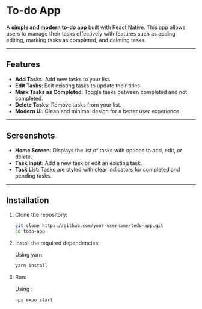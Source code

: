 # To-do App

A **simple and modern to-do app** built with React Native. This app allows users to manage their tasks effectively with features such as adding, editing, marking tasks as completed, and deleting tasks.

---

## Features

- **Add Tasks**: Add new tasks to your list.
- **Edit Tasks**: Edit existing tasks to update their titles.
- **Mark Tasks as Completed**: Toggle tasks between completed and not completed.
- **Delete Tasks**: Remove tasks from your list.
- **Modern UI**: Clean and minimal design for a better user experience.

---

## Screenshots

- **Home Screen**: Displays the list of tasks with options to add, edit, or delete.
- **Task Input**: Add a new task or edit an existing task.
- **Task List**: Tasks are styled with clear indicators for completed and pending tasks.

---

## Installation

1. Clone the repository:

   ```bash
   git clone https://github.com/your-username/todo-app.git
   cd todo-app

2. Install the required dependencies:

   Using yarn:
   ```bash
   yarn install

3. Run:

   Using :
   ```bash
   npx expo start

